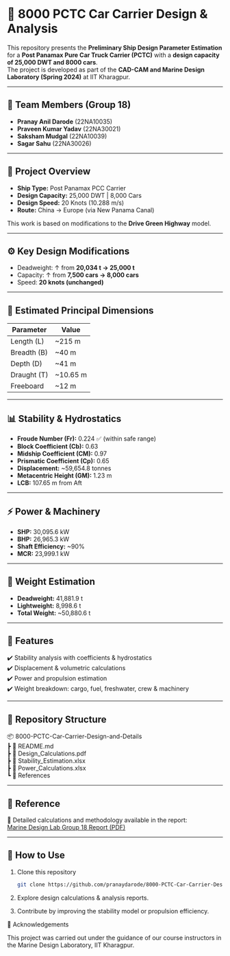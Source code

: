 # 🚢 8000 PCTC Car Carrier Design & Analysis

This repository presents the **Preliminary Ship Design Parameter Estimation** for a **Post Panamax Pure Car Truck Carrier (PCTC)** with a **design capacity of 25,000 DWT and 8000 cars**.  
The project is developed as part of the **CAD-CAM and Marine Design Laboratory (Spring 2024)** at IIT Kharagpur.

---

## 👥 Team Members (Group 18)
- **Pranay Anil Darode** (22NA10035)  
- **Praveen Kumar Yadav** (22NA30021)  
- **Saksham Mudgal** (22NA10039)  
- **Sagar Sahu** (22NA30026)

---

## 📌 Project Overview
- **Ship Type:** Post Panamax PCC Carrier  
- **Design Capacity:** 25,000 DWT | 8,000 Cars  
- **Design Speed:** 20 Knots (10.288 m/s)  
- **Route:** China → Europe (via New Panama Canal)  

This work is based on modifications to the **Drive Green Highway** model.

---

## ⚙️ Key Design Modifications
- Deadweight: ↑ from **20,034 t → 25,000 t**  
- Capacity: ↑ from **7,500 cars → 8,000 cars**  
- Speed: **20 knots (unchanged)**  

---

## 📐 Estimated Principal Dimensions
| Parameter         | Value   |
|-------------------|---------|
| Length (L)        | ~215 m  |
| Breadth (B)       | ~40 m   |
| Depth (D)         | ~41 m   |
| Draught (T)       | ~10.65 m|
| Freeboard         | ~12 m   |

---

## 📊 Stability & Hydrostatics
- **Froude Number (Fr):** 0.224 ✅ (within safe range)  
- **Block Coefficient (Cb):** 0.63  
- **Midship Coefficient (CM):** 0.97  
- **Prismatic Coefficient (Cp):** 0.65  
- **Displacement:** ~59,654.8 tonnes  
- **Metacentric Height (GM):** 1.23 m  
- **LCB:** 107.65 m from Aft  

---

## ⚡ Power & Machinery
- **SHP:** 30,095.6 kW  
- **BHP:** 26,965.3 kW  
- **Shaft Efficiency:** ~90%  
- **MCR:** 23,999.1 kW  

---

## 🧮 Weight Estimation
- **Deadweight:** 41,881.9 t  
- **Lightweight:** 8,998.6 t  
- **Total Weight:** ~50,880.6 t  

---

## 📌 Features
✔️ Stability analysis with coefficients & hydrostatics  
✔️ Displacement & volumetric calculations  
✔️ Power and propulsion estimation  
✔️ Weight breakdown: cargo, fuel, freshwater, crew & machinery  

---

## 📂 Repository Structure
📦 8000-PCTC-Car-Carrier-Design-and-Details <br>
┣ 📜 README.md <br>
┣ 📜 Design_Calculations.pdf <br>
┣ 📜 Stability_Estimation.xlsx <br>
┣ 📜 Power_Calculations.xlsx <br>
┗ 📜 References <br>

---

## 🔗 Reference
📄 Detailed calculations and methodology available in the report:  
[Marine Design Lab Group 18 Report (PDF)](./Marine%20Design%20Lab%20Group%2018.pdf)

---

## 🚀 How to Use
1. Clone this repository  
   ```bash
   git clone https://github.com/pranaydarode/8000-PCTC-Car-Carrier-Design-and-Details.git

2. Explore design calculations & analysis reports.

3. Contribute by improving the stability model or propulsion efficiency.

📢 Acknowledgements

This project was carried out under the guidance of our course instructors in the Marine Design Laboratory, IIT Kharagpur.
